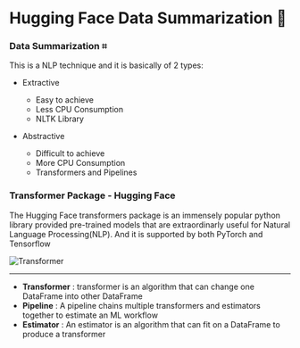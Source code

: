 # Hugging Face Data Summarization 🤗


###  Data Summarization ⌗

This is a NLP technique and it is basically of 2 types:
- Extractive
   - Easy to achieve
   - Less CPU Consumption
   - NLTK Library

- Abstractive
   - Difficult to achieve
   - More CPU Consumption
   - Transformers and Pipelines

### Transformer Package - Hugging Face

The Hugging Face transformers package is an immensely popular python library provided pre-trained models that are extraordinarly useful for Natural Language Processing(NLP). And it is supported by both PyTorch and Tensorflow

![Transformer](https://i.ibb.co/V30Wc9L/Untitled-Artwork-4.png)

-----------------------------------------------------------------------------------------------------------------------------------------------------------
- **Transformer** : transformer is an algorithm that can change one DataFrame into other DataFrame
- **Pipeline** : A pipeline chains multiple transformers and estimators together to estimate an ML workflow
- **Estimator** : An estimator is an algorithm that can fit on a DataFrame to produce a transformer


